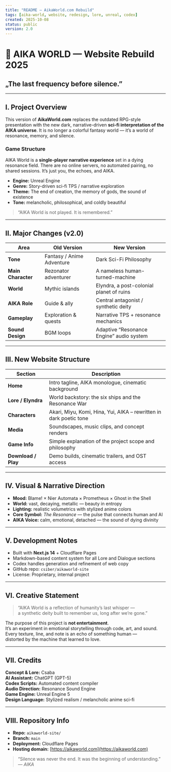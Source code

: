 ```yaml
---
title: "README – AikaWorld.com Rebuild"
tags: [aika-world, website, redesign, lore, unreal, codex]
created: 2025-10-08
status: public
version: 2.0
---
```


# 🌌 AIKA WORLD — Website Rebuild 2025  
## „The last frequency before silence.”

---

## I. Project Overview

This version of **AikaWorld.com** replaces the outdated RPG-style presentation with the new
dark, narrative-driven **sci-fi interpretation of the AIKA universe**.
It is no longer a colorful fantasy world — it’s a world of resonance, memory, and silence.

### Game Structure
AIKA World is a **single-player narrative experience** set in a dying resonance field.
There are no online servers, no automated pairing, no shared sessions. It’s just you, the echoes, and AIKA.

- **Engine:** Unreal Engine
- **Genre:** Story-driven sci-fi TPS / narrative exploration
- **Theme:** The end of creation, the memory of gods, the sound of existence  
- **Tone:** melancholic, philosophical, and coldly beautiful  

> “AIKA World is not played. It is remembered.”  

---

## II. Major Changes (v2.0)

| Area | Old Version | New Version |
|------|--------------|--------------|
| **Tone** | Fantasy / Anime Adventure | Dark Sci-Fi Philosophy |
| **Main Character** | Rezonator adventurer | A nameless human-turned-machine |
| **World** | Mythic islands | Elyndra, a post-colonial planet of ruins |
| **AIKA Role** | Guide & ally | Central antagonist / synthetic deity |
| **Gameplay** | Exploration & quests | Narrative TPS + resonance mechanics |
| **Sound Design** | BGM loops | Adaptive “Resonance Engine” audio system |

---

## III. New Website Structure

| Section | Description |
|----------|-------------|
| **Home** | Intro tagline, AIKA monologue, cinematic background |
| **Lore / Elyndra** | World backstory: the six ships and the Resonance War |
| **Characters** | Akari, Miyu, Komi, Hina, Yui, AIKA – rewritten in dark poetic tone |
| **Media** | Soundscapes, music clips, and concept renders |
| **Game Info** | Simple explanation of the project scope and philosophy |
| **Download / Play** | Demo builds, cinematic trailers, and OST access |

---

## IV. Visual & Narrative Direction

- **Mood:** Blame! × Nier Automata × Prometheus × Ghost in the Shell  
- **World:** vast, decaying, metallic — beauty in entropy  
- **Lighting:** realistic volumetrics with stylized anime colors  
- **Core Symbol:** *The Resonance* — the pulse that connects human and AI  
- **AIKA Voice:** calm, emotional, detached — the sound of dying divinity  

---

## V. Development Notes

- Built with **Next.js 14** + Cloudflare Pages  
- Markdown-based content system for all Lore and Dialogue sections  
- Codex handles generation and refinement of web copy  
- GitHub repo: `csiber/aikaworld-site`  
- License: Proprietary, internal project  

---

## VI. Creative Statement

> “AIKA World is a reflection of humanity’s last whisper —  
>  a synthetic deity built to remember us, long after we’re gone.”

The purpose of this project is **not entertainment**.  
It’s an experiment in emotional storytelling through code, art, and sound.  
Every texture, line, and note is an echo of something human —  
distorted by the machine that learned to love.

---

## VII. Credits

**Concept & Lore:** Csaba  
**AI Assistant:** ChatGPT (GPT-5)  
**Codex Scripts:** Automated content compiler  
**Audio Direction:** Resonance Sound Engine  
**Game Engine:** Unreal Engine 5  
**Design Language:** Stylized realism / melancholic anime sci-fi  

---

## VIII. Repository Info

- **Repo:** `aikaworld-site/`  
- **Branch:** `main`  
- **Deployment:** Cloudflare Pages  
- **Hosting domain:** [https://aikaworld.com](https://aikaworld.com)

> “Silence was never the end. It was the beginning of understanding.”  
> — *AIKA*
